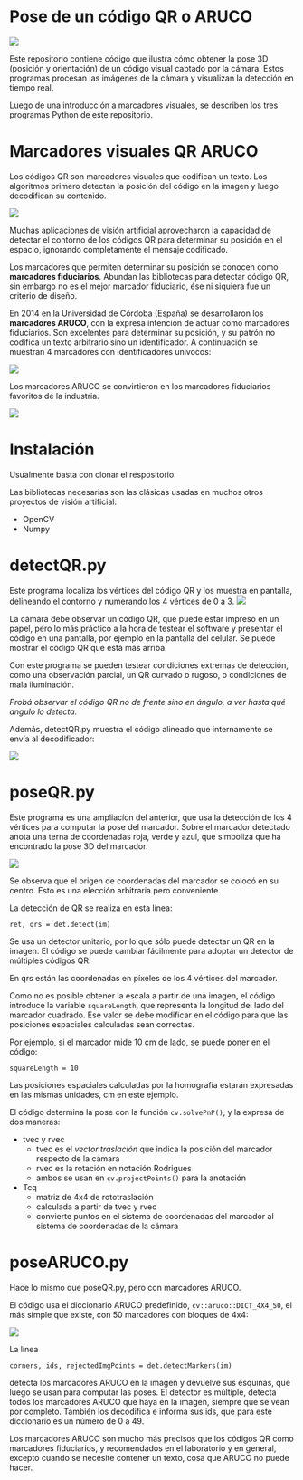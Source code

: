 # Pose de un código QR o ARUCO

<img src="./images/poseQR.png">

Este repositorio contiene código que ilustra cómo obtener la pose 3D (posición y orientación) de un código visual captado por la cámara.  Estos programas procesan las imágenes de la cámara y visualizan la detección en tiempo real.

Luego de una introducción a marcadores visuales, se describen los tres programas Python de este repositorio.

# Marcadores visuales QR ARUCO
Los códigos QR son marcadores visuales que codifican un texto.  Los algoritmos primero detectan la posición del código en la imagen y luego decodifican su contenido.

<img src="./images/QR code the string COMSYS.png">

Muchas aplicaciones de visión artificial aprovecharon la capacidad de detectar el contorno de los códigos QR para determinar su posición en el espacio, ignorando completamente el mensaje codificado.

Los marcadores que permiten determinar su posición se conocen como **marcadores fiduciarios**.  Abundan las bibliotecas para detectar código QR, sin embargo no es el mejor marcador fiduciario, ése ni siquiera fue un criterio de diseño.

En 2014 en la Universidad de Córdoba (España) se desarrollaron los **marcadores ARUCO**, con la expresa intención de actuar como marcadores fiduciarios.  Son excelentes para determinar su posición, y su patrón no codifica un texto arbitrario sino un identificador.  A continuación se muestran 4 marcadores con identificadores unívocos:

<img src="./images/Aruco 4x4, 4 marcadores.jpg">

Los marcadores ARUCO se convirtieron en los marcadores fiduciarios favoritos de la industria.

<img src="./images/robots aruco.png">

# Instalación

Usualmente basta con clonar el respositorio.

Las bibliotecas necesarias son las clásicas usadas en muchos otros proyectos de visión artificial:

- OpenCV
- Numpy

# detectQR.py

Este programa localiza los vértices del código QR y los muestra en pantalla, delineando el contorno y numerando los 4 vértices de 0 a 3.
<img src="./images/detectQR.png">

La cámara debe observar un código QR, que puede estar impreso en un papel, pero lo más práctico a la hora de testear el software y presentar el código en una pantalla, por ejemplo en la pantalla del celular.  Se puede mostrar el código QR que está más arriba.

Con este programa se pueden testear condiciones extremas de detección, como una observación parcial, un QR curvado o rugoso, o condiciones de mala iluminación.

*Probá observar el código QR no de frente sino en ángulo, a ver hasta qué angulo lo detecta.*

Además, detectQR.py muestra el código alineado que internamente se envía al decodificador:

<img src="./images/detectQR2.png">


# poseQR.py

Este programa es una ampliacíon del anterior, que usa la detección de los 4 vértices para computar la pose del marcador.  Sobre el marcador detectado anota una terna de coordenadas roja, verde y azul, que simboliza que ha encontrado la pose 3D del marcador.

<img src="./images/poseQR.png">

Se observa que el origen de coordenadas del marcador se colocó en su centro.  Esto es una elección arbitraria pero conveniente.

La detección de QR se realiza en esta línea:

    ret, qrs = det.detect(im)

Se usa un detector unitario, por lo que sólo puede detectar un QR en la imagen.  El código se puede cambiar fácilmente para adoptar un detector de múltiples códigos QR.

En qrs están las coordenadas en píxeles de los 4 vértices del marcador.

Como no es posible obtener la escala a partir de una imagen, el código introduce la variable `squareLength`, que representa la longitud del lado del marcador cuadrado.  Ese valor se debe modificar en el código para que las posiciones espaciales calculadas sean correctas.

Por ejemplo, si el marcador mide 10 cm de lado, se puede poner en el código:

    squareLength = 10

Las posiciones espaciales calculadas por la homografía estarán expresadas en las mismas unidades, cm en este ejemplo.

El código determina la pose con la función `cv.solvePnP()`, y la expresa de dos maneras:

- tvec y rvec
  - tvec es el *vector traslación* que indica la posición del marcador respecto de la cámara
  - rvec es la rotación en notación Rodrigues
  - ambos se usan en `cv.projectPoints()` para la anotación
- Tcq
  - matriz de 4x4 de rototraslación
  - calculada a partir de tvec y rvec
  - convierte puntos en el sistema de coordenadas del marcador al sistema de coordenadas de la cámara


# poseARUCO.py

Hace lo mismo que poseQR.py, pero con marcadores ARUCO.

El código usa el diccionario ARUCO predefinido, `cv::aruco::DICT_4X4_50`, el más simple que existe, con 50 marcadores con bloques de 4x4:

<img src="./images/Aruco 4x4, 50 marcadores.avif">

La línea

    corners, ids, rejectedImgPoints = det.detectMarkers(im)

detecta los marcadores ARUCO en la imagen y devuelve sus esquinas, que luego se usan para computar las poses.  El detector es múltiple, detecta todos los marcadores ARUCO que haya en la imagen, siempre que se vean por completo.  También los decodifica e informa sus ids, que para este diccionario es un número de 0 a 49.

Los marcadores ARUCO son mucho más precisos que los códigos QR como marcadores fiduciarios, y recomendados en el laboratorio y en general, excepto cuando se necesite contener un texto, cosa que ARUCO no puede hacer.